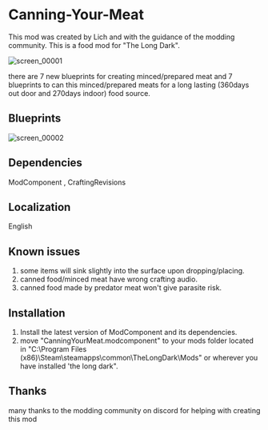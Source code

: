 # Canning-Your-Meat
This mod was created by Lich and with the guidance of the modding community. This is a food mod for "The Long Dark".

![screen_00001](https://github.com/user-attachments/assets/f4e2586a-c6ce-4693-963a-438bcace1db1)

there are 7 new blueprints for creating minced/prepared meat and 7 blueprints to can this minced/prepared meats for a long lasting (360days out door and 270days indoor) food source.

## Blueprints
![screen_00002](https://github.com/user-attachments/assets/9655ab41-4fe1-4cf7-b1bb-867465d7413d)

## Dependencies
ModComponent , CraftingRevisions
## Localization
English
## Known issues
1. some items will sink slightly into the surface upon dropping/placing.
2. canned food/minced meat have wrong crafting audio.
3. canned food made by predator meat won't give parasite risk.
## Installation
1. Install the latest version of ModComponent and its dependencies.
2. move "CanningYourMeat.modcomponent" to your mods folder located in "C:\Program Files (x86)\Steam\steamapps\common\TheLongDark\Mods" or wherever you have installed 'the long dark".
## Thanks
many thanks to the modding community on discord for helping with creating this mod
